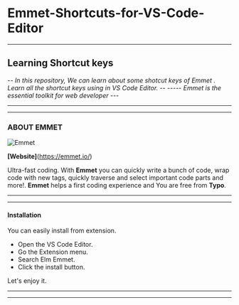 # Emmet-Shortcuts-for-VS-Code-Editor

---

## __Learning  Shortcut keys__

-- _In this repository, We can learn about some shotcut keys of Emmet . Learn all the shortcut keys using in VS Code Editor._ --
----- _Emmet  is the essential toolkit for web developer_ ---

---
---

### __ABOUT EMMET__

![Emmet](https://res.cloudinary.com/djnxdb9dr/image/upload/v1548199548/emmet-c_fit_w_220_jpg.jpg)

**[Website]**(https://emmet.io/)


Ultra-fast coding. With __Emmet__ you can quickly write a bunch of code, wrap code with new tags, quickly traverse and select important code parts and more!. __Emmet__ helps a first coding experience and You are free from __Typo__.

---
---

 #### __Installation__
  
You can easily install from extension.
* Open the VS Code Editor.
* Go the Extension menu.
* Search Elm Emmet.
* Click the install button.
    
Let's enjoy it.

---
---
